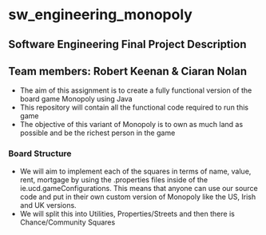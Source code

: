 # sw_engineering_monopoly
## Software Engineering Final Project Description
## Team members: Robert Keenan & Ciaran Nolan

- The aim of this assignment is to create a fully functional version of the board game Monopoly using Java
- This repository will contain all the functional code required to run this game
- The objective of this variant of Monopoly is to own as much land as possible and be the richest person in the game


### Board Structure

- We will aim to implement each of the squares in terms of name, value, rent, mortgage by using the .properties files inside of the ie.ucd.gameConfigurations. This means that anyone can use our source code and put in their own custom version of Monopoly like the US, Irish and UK versions. 
- We will split this into Utilities, Properties/Streets and then there is Chance/Community Squares